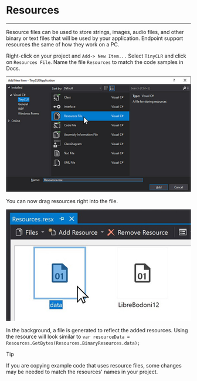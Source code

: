 # Resources

---

Resource files can be used to store strings, images, audio files, and other binary or text files that will be used by your application. Endpoint support resources the same of how they work on a PC.


Right-click on your project and `Add-> New Item...` Select `TinyCLR` and click on `Resources File`. Name the file `Resources` to match the code samples in Docs.

![Resources](images/add-resources.jpg)

You can now drag resources right into the file.

![Resources](images/resources.jpg)

In the background, a file is generated to reflect the added resources. Using the resource will look similar to `var resourceData = Resources.GetBytes(Resources.BinaryResources.data);`


> [!Tip]
> If you are copying example code that uses resource files, some changes may be needed to match the resources' names in your project.
